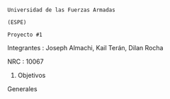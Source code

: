                                                                          Universidad de las Fuerzas Armadas 
                                                                                      (ESPE)
                                                                                    Proyecto #1
Integrantes : Joseph Almachi, Kail Terán, Dilan Rocha

NRC : 10067

1. Objetivos

  Generales
